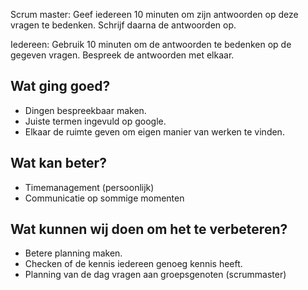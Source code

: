 Scrum master: Geef iedereen 10 minuten om zijn antwoorden op deze vragen te bedenken. Schrijf daarna de antwoorden op. 

Iedereen: Gebruik 10 minuten om de antwoorden te bedenken op de gegeven vragen. Bespreek de antwoorden met elkaar.

## Wat ging goed?
 - Dingen bespreekbaar maken.
 - Juiste termen ingevuld op google. 
 - Elkaar de ruimte geven om eigen manier van werken te vinden. 

## Wat kan beter?
 - Timemanagement (persoonlijk)
 - Communicatie op sommige momenten

## Wat kunnen wij doen om het te verbeteren?
 - Betere planning maken. 
 - Checken of de kennis iedereen genoeg kennis heeft. 
 - Planning van de dag vragen aan groepsgenoten (scrummaster)